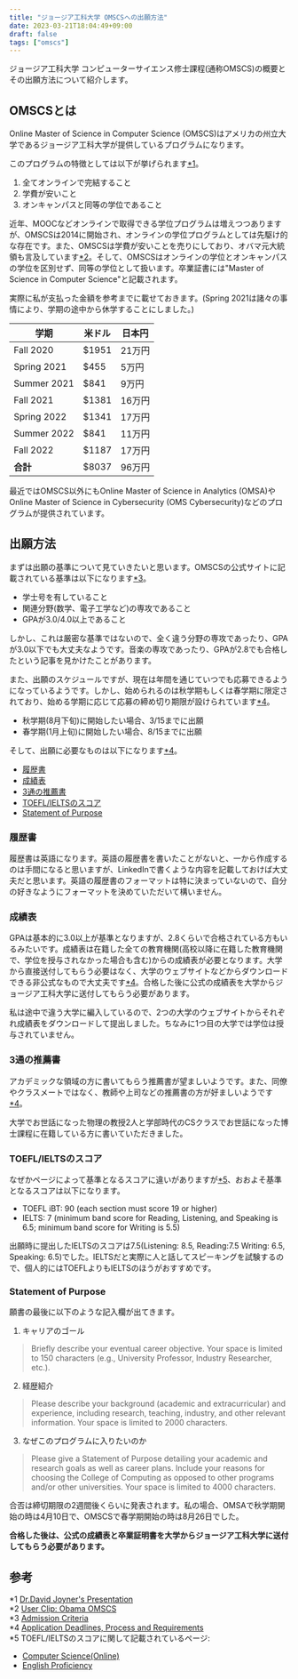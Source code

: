 ```yaml
---
title: "ジョージア工科大学 OMSCSへの出願方法"
date: 2023-03-21T18:04:49+09:00
draft: false
tags: ["omscs"]
---
```


ジョージア工科大学 コンピューターサイエンス修士課程(通称OMSCS)の概要とその出願方法について紹介します。

## OMSCSとは
Online Master of Science in Computer Science (OMSCS)はアメリカの州立大学であるジョージア工科大学が提供しているプログラムになります。

このプログラムの特徴としては以下が挙げられます[*1](#参考)。
1. 全てオンラインで完結すること
2. 学費が安いこと
3. オンキャンパスと同等の学位であること

近年、MOOCなどオンラインで取得できる学位プログラムは増えつつありますが、OMSCSは2014に開始され、オンラインの学位プログラムとしては先駆け的な存在です。また、OMSCSは学費が安いことを売りにしており、オバマ元大統領も言及しています[*2](#参考)。そして、OMSCSはオンラインの学位とオンキャンパスの学位を区別せず、同等の学位として扱います。卒業証書には"Master of Science in Computer Science"と記載されます。

実際に私が支払った金額を参考までに載せておきます。(Spring 2021は諸々の事情により、学期の途中から休学することにしました。)

| 学期        | 米ドル | 日本円 |
|-------------|--------|--------|
| Fall 2020   | $1951  | 21万円  |
| Spring 2021 | $455   | 5万円   |
| Summer 2021 | $841   | 9万円   |
| Fall 2021   | $1381  | 16万円  |
| Spring 2022 | $1341  | 17万円  |
| Summer 2022 | $841   | 11万円  |
| Fall 2022   | $1187  | 17万円  |
| **合計**    | $8037  | 96万円  |

最近ではOMSCS以外にもOnline Master of Science in Analytics (OMSA)やOnline Master of Science in Cybersecurity (OMS Cybersecurity)などのプログラムが提供されています。

## 出願方法
まずは出願の基準について見ていきたいと思います。OMSCSの公式サイトに記載されている基準は以下になります[*3](#参考)。
* 学士号を有していること
* 関連分野(数学、電子工学など)の専攻であること
* GPAが3.0/4.0以上であること

しかし、これは厳密な基準ではないので、全く違う分野の専攻であったり、GPAが3.0以下でも大丈夫なようです。音楽の専攻であったり、GPAが2.8でも合格したという記事を見かけたことがあります。

また、出願のスケジュールですが、現在は年間を通じていつでも応募できるようになっているようです。しかし、始められるのは秋学期もしくは春学期に限定されており、始める学期に応じて応募の締め切り期限が設けられています[*4](#参考)。
* 秋学期(8月下旬)に開始したい場合、3/15までに出願
* 春学期(1月上旬)に開始したい場合、8/15までに出願

そして、出願に必要なものは以下になります[*4](#参考)。
* [履歴書](#英語の履歴書)
* [成績表](#成績表)
* [3通の推薦書](#3通の推薦書)
* [TOEFL/IELTSのスコア](#toeflieltsのスコア)
* [Statement of Purpose](#statement-of-purpose)

### 履歴書
履歴書は英語になります。英語の履歴書を書いたことがないと、一から作成するのは手間になると思いますが、LinkedInで書くような内容を記載しておけば大丈夫だと思います。英語の履歴書のフォーマットは特に決まっていないので、自分の好きなようにフォーマットを決めていただいて構いません。

### 成績表
GPAは基本的に3.0以上が基準となりますが、2.8くらいで合格されている方もいるみたいです。成績表は在籍した全ての教育機関(高校以降に在籍した教育機関で、学位を授与されなかった場合も含む)からの成績表が必要となります。大学から直接送付してもらう必要はなく、大学のウェブサイトなどからダウンロードできる非公式なもので大丈夫です[*4](#参考)。合格した後に公式の成績表を大学からジョージア工科大学に送付してもらう必要があります。

私は途中で違う大学に編入しているので、2つの大学のウェブサイトからそれぞれ成績表をダウンロードして提出しました。ちなみに1つ目の大学では学位は授与されていません。

### 3通の推薦書
アカデミックな領域の方に書いてもらう推薦書が望ましいようです。また、同僚やクラスメートではなく、教師や上司などの推薦書の方が好ましいようです[*4](#参考)。

大学でお世話になった物理の教授2人と学部時代のCSクラスでお世話になった博士課程に在籍している方に書いていただきました。

### TOEFL/IELTSのスコア
なぜかページによって基準となるスコアに違いがありますが[*5](#参考)、おおよそ基準となるスコアは以下になります。
* TOEFL iBT: 90 (each section must score 19 or higher)
* IELTS: 7 (minimum band score for Reading, Listening, and Speaking is 6.5; minimum band score for Writing is 5.5)

出願時に提出したIELTSのスコアは7.5(Listening: 8.5, Reading:7.5 Writing: 6.5, Speaking: 6.5)でした。IELTSだと実際に人と話してスピーキングを試験するので、個人的にはTOEFLよりもIELTSのほうがおすすめです。

### Statement of Purpose
願書の最後に以下のような記入欄が出てきます。
1. キャリアのゴール
> Briefly describe your eventual career objective. Your space is limited to 150 characters (e.g.,
University Professor, Industry Researcher, etc.).

2. 経歴紹介
> Please describe your background (academic and extracurricular) and experience, including
research, teaching, industry, and other relevant information. Your space is limited to 2000
characters.

3. なぜこのプログラムに入りたいのか
> Please give a Statement of Purpose detailing your academic and research
goals as well as career plans. Include your reasons for choosing the
College of Computing as opposed to other programs and/or other
universities. Your space is limited to 4000 characters.

合否は締切期限の2週間後くらいに発表されます。私の場合、OMSAで秋学期開始の時は4月10日で、OMSCSで春学期開始の時は8月26日でした。

**合格した後は、公式の成績表と卒業証明書を大学からジョージア工科大学に送付してもらう必要があります。**

## 参考
*1 [Dr.David Joyner's Presentation](https://www.youtube.com/watch?v=2u2dQOVyen4&t=166s) \
*2 [User Clip: Obama OMSCS](https://www.c-span.org/video/?c4596968/user-clip-obama-omscs) \
*3 [Admission Criteria](https://omscs.gatech.edu/program-info/admission-criteria) \
*4 [Application Deadlines, Process and Requirements](https://omscs.gatech.edu/program-info/application-deadlines-process-requirements) \
*5 TOEFL/IELTSのスコアに関して記載されているページ: 
* [Computer Science(Online)](https://grad.gatech.edu/degree-programs/computer-science-online)
* [English Proficiency](https://grad.gatech.edu/english-proficiency) 
